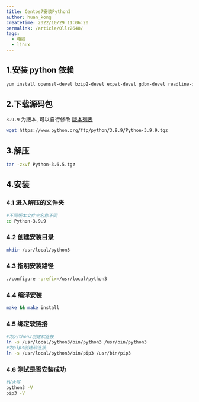 ```yaml
---
title: Centos7安装Python3
author: huan_kong
createTime: 2022/10/29 11:06:20
permalink: /article/0llz2648/
tags:
  - 电脑
  - linux
---
```


## 1.安装 python 依赖

```bash
yum install openssl-devel bzip2-devel expat-devel gdbm-devel readline-devel sqlite-devel
```

## 2.下载源码包

`3.9.9` 为版本, 可以自行修改 [版本列表](https://www.python.org/ftp/python)

```bash
wget https://www.python.org/ftp/python/3.9.9/Python-3.9.9.tgz
```

## 3.解压

```bash
tar -zxvf Python-3.6.5.tgz
```

## 4.安装

### 4.1 进入解压的文件夹

```bash
#不同版本文件夹名称不同
cd Python-3.9.9
```

### 4.2 创建安装目录

```bash
mkdir /usr/local/python3
```

### 4.3 指明安装路径

```bash
./configure -prefix=/usr/local/python3
```

### 4.4 编译安装

```bash
make && make install
```

### 4.5 绑定软链接

```bash
#为python3创建软连接
ln -s /usr/local/python3/bin/python3 /usr/bin/python3
#为pip3创建软连接
ln -s /usr/local/python3/bin/pip3 /usr/bin/pip3
```

### 4.6 测试是否安装成功

```bash
#V大写
python3 -V
pip3 -V
```
